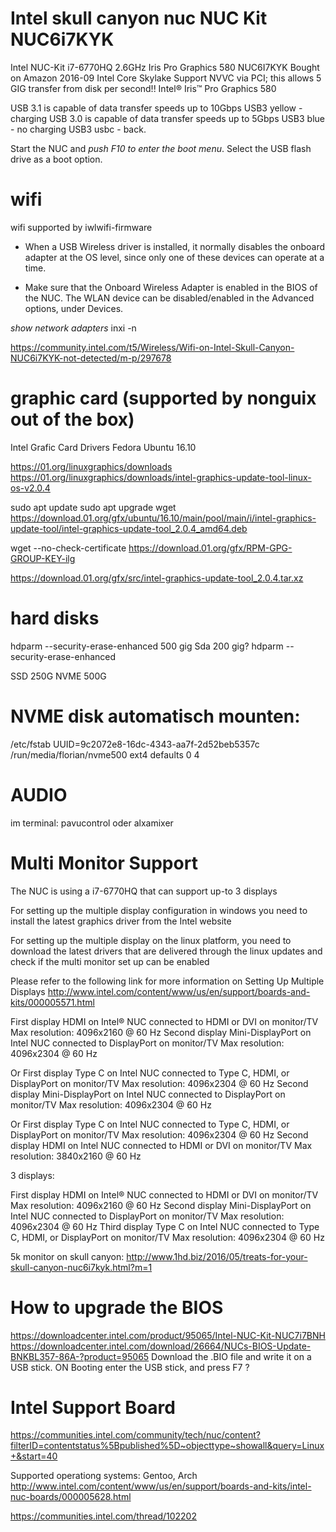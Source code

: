 # Intel skull canyon nuc NUC Kit NUC6i7KYK

Intel NUC-Kit i7-6770HQ 2.6GHz Iris Pro Graphics 580 NUC6I7KYK
Bought on Amazon 2016-09
Intel Core Skylake
Support NVVC via PCI; this allows 5 GIG transfer from disk per second!!
Intel® Iris™ Pro Graphics 580

USB 3.1 is capable of data transfer speeds up to 10Gbps
USB3 yellow - charging    USB 3.0 is capable of data transfer speeds up to 5Gbps
USB3 blue - no charging
USB3 usbc - back.

Start the NUC and *push F10 to enter the boot menu*. Select the USB flash drive as a boot option.


# wifi

wifi supported by iwlwifi-firmware

- When a USB Wireless driver is installed, it normally disables the onboard adapter at the OS level, since only one of these devices can operate at a time.

- Make sure that the Onboard Wireless Adapter is enabled in the BIOS of the NUC. The WLAN device can be disabled/enabled in the Advanced options, under Devices.

*show network adapters*
inxi -n

https://community.intel.com/t5/Wireless/Wifi-on-Intel-Skull-Canyon-NUC6i7KYK-not-detected/m-p/297678

# graphic card (supported by nonguix out of the box)
Intel Grafic Card Drivers
Fedora
Ubuntu 16.10 

https://01.org/linuxgraphics/downloads
https://01.org/linuxgraphics/downloads/intel-graphics-update-tool-linux-os-v2.0.4

sudo apt update sudo apt upgrade
wget https://download.01.org/gfx/ubuntu/16.10/main/pool/main/i/intel-graphics-update-tool/intel-graphics-update-tool_2.0.4_amd64.deb

wget --no-check-certificate https://download.01.org/gfx/RPM-GPG-GROUP-KEY-ilg

https://download.01.org/gfx/src/intel-graphics-update-tool_2.0.4.tar.xz

# hard disks

hdparm --security-erase-enhanced
500 gig
Sda 200 gig?
hdparm --security-erase-enhanced

SSD    250G
NVME   500G


# NVME disk automatisch mounten:
/etc/fstab
UUID=9c2072e8-16dc-4343-aa7f-2d52beb5357c /run/media/florian/nvme500  ext4     defaults  0 4

# AUDIO
im terminal: pavucontrol  oder alxamixer



# Multi Monitor Support

The NUC is using a  i7-6770HQ that can support up-to 3 displays

For setting up the multiple display configuration in windows you need to install the latest graphics driver from the Intel website

For setting up the multiple display on the linux platform, you need to download the latest drivers that are delivered through the linux updates and check if the multi monitor set up can be enabled

Please refer to the following link for more information on Setting Up Multiple Displays
http://www.intel.com/content/www/us/en/support/boards-and-kits/000005571.html

First display
HDMI on Intel® NUC connected to HDMI or DVI on monitor/TV
Max resolution: 4096x2160 @ 60 Hz
Second display
Mini-DisplayPort on Intel NUC connected to DisplayPort on monitor/TV
Max resolution: 4096x2304 @ 60 Hz

Or
First display
Type C on Intel NUC connected to Type C, HDMI, or DisplayPort on monitor/TV
Max resolution: 4096x2304 @ 60 Hz
Second display
Mini-DisplayPort on Intel NUC connected to DisplayPort on monitor/TV
Max resolution: 4096x2304 @ 60 Hz

Or
First display
Type C on Intel NUC connected to Type C, HDMI, or DisplayPort on monitor/TV
Max resolution: 4096x2304 @ 60 Hz
Second display
HDMI on Intel NUC connected to HDMI or DVI on monitor/TV
Max resolution: 3840x2160 @ 60 Hz



3 displays:


First display
HDMI on Intel® NUC connected to HDMI or DVI on monitor/TV
Max resolution: 4096x2160 @ 60 Hz
Second display
Mini-DisplayPort on Intel NUC connected to DisplayPort on monitor/TV
Max resolution: 4096x2304 @ 60 Hz
Third display
Type C on Intel NUC connected to Type C, HDMI, or DisplayPort on monitor/TV
Max resolution: 4096x2304 @ 60 Hz

5k monitor on skull canyon: http://www.1hd.biz/2016/05/treats-for-your-skull-canyon-nuc6i7kyk.html?m=1

# How to upgrade the BIOS
https://downloadcenter.intel.com/product/95065/Intel-NUC-Kit-NUC7i7BNH
https://downloadcenter.intel.com/download/26664/NUCs-BIOS-Update-BNKBL357-86A-?product=95065
Download the  .BIO file and write it on a USB stick.
ON Booting enter the USB stick, and press F7 ?

# Intel Support Board
https://communities.intel.com/community/tech/nuc/content?filterID=contentstatus%5Bpublished%5D~objecttype~showall&query=Linux+&start=40

Supported operationg systems: Gentoo, Arch
http://www.intel.com/content/www/us/en/support/boards-and-kits/intel-nuc-boards/000005628.html

https://communities.intel.com/thread/102202



